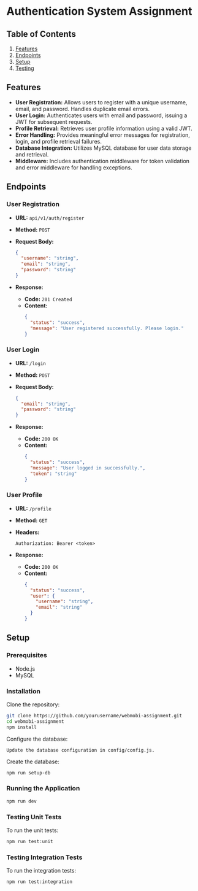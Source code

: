 # Authentication System Assignment

## Table of Contents

1. [Features](#features)
2. [Endpoints](#endpoints)
3. [Setup](#setup)
4. [Testing](#testing)

## Features

- **User Registration:** Allows users to register with a unique username, email, and password. Handles duplicate email errors.
- **User Login:** Authenticates users with email and password, issuing a JWT for subsequent requests.
- **Profile Retrieval:** Retrieves user profile information using a valid JWT.
- **Error Handling:** Provides meaningful error messages for registration, login, and profile retrieval failures.
- **Database Integration:** Utilizes MySQL database for user data storage and retrieval.
- **Middleware:** Includes authentication middleware for token validation and error middleware for handling exceptions.

## Endpoints

### User Registration

- **URL:** `api/v1/auth/register`
- **Method:** `POST`
- **Request Body:**

  ```json
  {
    "username": "string",
    "email": "string",
    "password": "string"
  }
  ```

- **Response:**

  - **Code:** `201 Created`
  - **Content:**
    ```json
    {
      "status": "success",
      "message": "User registered successfully. Please login."
    }
    ```

### User Login

- **URL:** `/login`
- **Method:** `POST`
- **Request Body:**

  ```json
  {
    "email": "string",
    "password": "string"
  }
  ```

- **Response:**

  - **Code:** `200 OK`
  - **Content:**
    ```json
    {
      "status": "success",
      "message": "User logged in successfully.",
      "token": "string"
    }
    ```

### User Profile

- **URL:** `/profile`
- **Method:** `GET`
- **Headers:**

  ```http
  Authorization: Bearer <token>
  ```

- **Response:**

  - **Code:** `200 OK`
  - **Content:**
    ```json
    {
      "status": "success",
      "user": {
        "username": "string",
        "email": "string"
      }
    }
    ```

## Setup

### Prerequisites

- Node.js
- MySQL

### Installation

Clone the repository:

```bash
git clone https://github.com/yourusername/webmobi-assignment.git
cd webmobi-assignment
npm install
```

Configure the database:

    Update the database configuration in config/config.js.

Create the database:

```bash
npm run setup-db
```

### Running the Application

```bash
npm run dev
```

### Testing Unit Tests

To run the unit tests:

```bash
npm run test:unit
```

### Testing Integration Tests

To run the integration tests:

```bash
npm run test:integration
```
